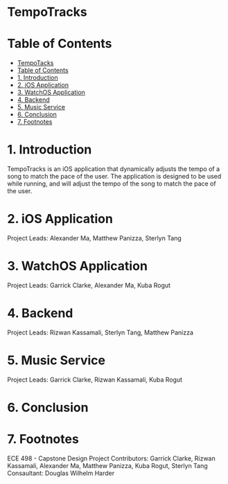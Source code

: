 # TempoTracks

# Table of Contents
- [TempoTacks](#tempotacks)
- [Table of Contents](#table-of-contents)
- [1. Introduction](#1-introduction)
- [2. iOS Application](#2-ios-application)
- [3. WatchOS Application](#3-watchos-application)
- [4. Backend](#4-backend)
- [5. Music Service](#5-music-service)
- [6. Conclusion](#6-conclusion)
- [7. Footnotes](#7-footnotes)

# 1. Introduction
TempoTracks is an iOS application that dynamically adjusts the tempo of a song to match the pace of the user. The application is designed to be used while running, and will adjust the tempo of the song to match the pace of the user.

# 2. iOS Application
Project Leads: Alexander Ma, Matthew Panizza, Sterlyn Tang

# 3. WatchOS Application
Project Leads: Garrick Clarke, Alexander Ma, Kuba Rogut

# 4. Backend
Project Leads: Rizwan Kassamali, Sterlyn Tang, Matthew Panizza

# 5. Music Service
Project Leads: Garrick Clarke, Rizwan Kassamali, Kuba Rogut

# 6. Conclusion

# 7. Footnotes
ECE 498 - Capstone Design Project
Contributors: Garrick Clarke, Rizwan Kassamali, Alexander Ma, Matthew Panizza, Kuba Rogut, Sterlyn Tang
Consaultant: Douglas Wilhelm Harder

